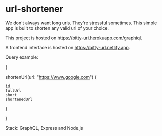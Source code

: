 # url-shortener
We don't always want long urls. They're stressful sometimes. This simple app is built to shorten any valid url of your choice.

This project is hosted on https://bitty-uri.herokuapp.com/graphiql.

A frontend interface is hosted on https://bitty-url.netlify.app.

Query example:

{
  
  shortenUrl(url: "https://www.google.com") {
  
    id
    fullUrl                                       
    short
    shortenedUrl
    
  }
  
}

Stack: GraphQL, Express and Node.js
